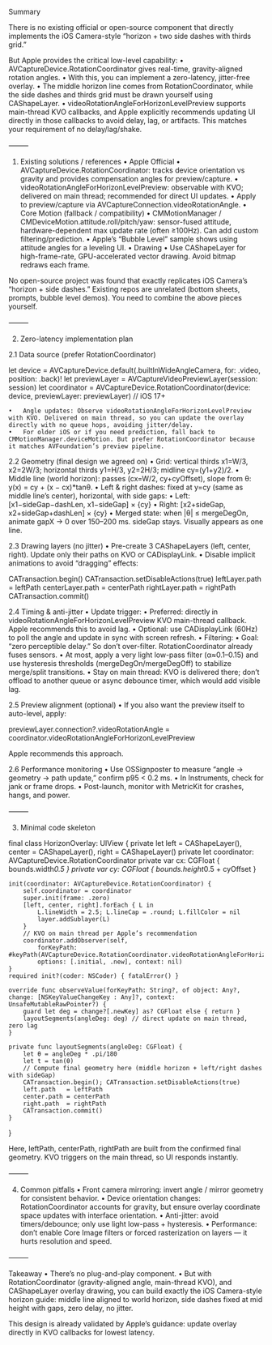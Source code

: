 Summary

There is no existing official or open-source component that directly implements the iOS Camera-style “horizon + two side dashes with thirds grid.”

But Apple provides the critical low-level capability:
	•	AVCaptureDevice.RotationCoordinator gives real-time, gravity-aligned rotation angles.
	•	With this, you can implement a zero-latency, jitter-free overlay.
	•	The middle horizon line comes from RotationCoordinator, while the side dashes and thirds grid must be drawn yourself using CAShapeLayer.
	•	videoRotationAngleForHorizonLevelPreview supports main-thread KVO callbacks, and Apple explicitly recommends updating UI directly in those callbacks to avoid delay, lag, or artifacts. This matches your requirement of no delay/lag/shake.

⸻

1) Existing solutions / references
	•	Apple Official
	•	AVCaptureDevice.RotationCoordinator: tracks device orientation vs gravity and provides compensation angles for preview/capture.
	•	videoRotationAngleForHorizonLevelPreview: observable with KVO; delivered on main thread; recommended for direct UI updates.
	•	Apply to preview/capture via AVCaptureConnection.videoRotationAngle.
	•	Core Motion (fallback / compatibility)
	•	CMMotionManager / CMDeviceMotion.attitude.roll/pitch/yaw: sensor-fused attitude, hardware-dependent max update rate (often ≥100Hz). Can add custom filtering/prediction.
	•	Apple’s “Bubble Level” sample shows using attitude angles for a leveling UI.
	•	Drawing
	•	Use CAShapeLayer for high-frame-rate, GPU-accelerated vector drawing. Avoid bitmap redraws each frame.

No open-source project was found that exactly replicates iOS Camera’s “horizon + side dashes.” Existing repos are unrelated (bottom sheets, prompts, bubble level demos). You need to combine the above pieces yourself.

⸻

2) Zero-latency implementation plan

2.1 Data source (prefer RotationCoordinator)

let device = AVCaptureDevice.default(.builtInWideAngleCamera, for: .video, position: .back)!
let previewLayer = AVCaptureVideoPreviewLayer(session: session)
let coordinator = AVCaptureDevice.RotationCoordinator(device: device, previewLayer: previewLayer) // iOS 17+

	•	Angle updates: Observe videoRotationAngleForHorizonLevelPreview with KVO. Delivered on main thread, so you can update the overlay directly with no queue hops, avoiding jitter/delay.
	•	For older iOS or if you need prediction, fall back to CMMotionManager.deviceMotion. But prefer RotationCoordinator because it matches AVFoundation’s preview pipeline.

2.2 Geometry (final design we agreed on)
	•	Grid: vertical thirds x1=W/3, x2=2W/3; horizontal thirds y1=H/3, y2=2H/3; midline cy=(y1+y2)/2.
	•	Middle line (world horizon): passes (cx=W/2, cy+cyOffset), slope from θ: y(x) = cy + (x − cx)*tanθ.
	•	Left & right dashes: fixed at y=cy (same as middle line’s center), horizontal, with side gaps:
	•	Left: [x1−sideGap−dashLen, x1−sideGap] × {cy}
	•	Right: [x2+sideGap, x2+sideGap+dashLen] × {cy}
	•	Merged state: when |θ| ≤ mergeDegOn, animate gapX → 0 over 150–200 ms. sideGap stays. Visually appears as one line.

2.3 Drawing layers (no jitter)
	•	Pre-create 3 CAShapeLayers (left, center, right). Update only their paths on KVO or CADisplayLink.
	•	Disable implicit animations to avoid “dragging” effects:

CATransaction.begin()
CATransaction.setDisableActions(true)
leftLayer.path   = leftPath
centerLayer.path = centerPath
rightLayer.path  = rightPath
CATransaction.commit()

2.4 Timing & anti-jitter
	•	Update trigger:
	•	Preferred: directly in videoRotationAngleForHorizonLevelPreview KVO main-thread callback. Apple recommends this to avoid lag.
	•	Optional: use CADisplayLink (60Hz) to poll the angle and update in sync with screen refresh.
	•	Filtering:
	•	Goal: “zero perceptible delay.” So don’t over-filter. RotationCoordinator already fuses sensors.
	•	At most, apply a very light low-pass filter (α≈0.1–0.15) and use hysteresis thresholds (mergeDegOn/mergeDegOff) to stabilize merge/split transitions.
	•	Stay on main thread: KVO is delivered there; don’t offload to another queue or async debounce timer, which would add visible lag.

2.5 Preview alignment (optional)
	•	If you also want the preview itself to auto-level, apply:

previewLayer.connection?.videoRotationAngle = coordinator.videoRotationAngleForHorizonLevelPreview

Apple recommends this approach.

2.6 Performance monitoring
	•	Use OSSignposter to measure “angle → geometry → path update,” confirm p95 < 0.2 ms.
	•	In Instruments, check for jank or frame drops.
	•	Post-launch, monitor with MetricKit for crashes, hangs, and power.

⸻

3) Minimal code skeleton

final class HorizonOverlay: UIView {
    private let left = CAShapeLayer(), center = CAShapeLayer(), right = CAShapeLayer()
    private let coordinator: AVCaptureDevice.RotationCoordinator
    private var cx: CGFloat { bounds.width*0.5 }
    private var cy: CGFloat { bounds.height*0.5 + cyOffset }

    init(coordinator: AVCaptureDevice.RotationCoordinator) {
        self.coordinator = coordinator
        super.init(frame: .zero)
        [left, center, right].forEach { L in
            L.lineWidth = 2.5; L.lineCap = .round; L.fillColor = nil
            layer.addSublayer(L)
        }
        // KVO on main thread per Apple’s recommendation
        coordinator.addObserver(self,
            forKeyPath: #keyPath(AVCaptureDevice.RotationCoordinator.videoRotationAngleForHorizonLevelPreview),
            options: [.initial, .new], context: nil)
    }
    required init?(coder: NSCoder) { fatalError() }

    override func observeValue(forKeyPath: String?, of object: Any?, change: [NSKeyValueChangeKey : Any]?, context: UnsafeMutableRawPointer?) {
        guard let deg = change?[.newKey] as? CGFloat else { return }
        layoutSegments(angleDeg: deg) // direct update on main thread, zero lag
    }

    private func layoutSegments(angleDeg: CGFloat) {
        let θ = angleDeg * .pi/180
        let t = tan(θ)
        // Compute final geometry here (middle horizon + left/right dashes with sideGap)
        CATransaction.begin(); CATransaction.setDisableActions(true)
        left.path   = leftPath
        center.path = centerPath
        right.path  = rightPath
        CATransaction.commit()
    }
}

Here, leftPath, centerPath, rightPath are built from the confirmed final geometry. KVO triggers on the main thread, so UI responds instantly.

⸻

4) Common pitfalls
	•	Front camera mirroring: invert angle / mirror geometry for consistent behavior.
	•	Device orientation changes: RotationCoordinator accounts for gravity, but ensure overlay coordinate space updates with interface orientation.
	•	Anti-jitter: avoid timers/debounce; only use light low-pass + hysteresis.
	•	Performance: don’t enable Core Image filters or forced rasterization on layers — it hurts resolution and speed.

⸻

Takeaway
	•	There’s no plug-and-play component.
	•	But with RotationCoordinator (gravity-aligned angle, main-thread KVO), and CAShapeLayer overlay drawing, you can build exactly the iOS Camera-style horizon guide: middle line aligned to world horizon, side dashes fixed at mid height with gaps, zero delay, no jitter.

This design is already validated by Apple’s guidance: update overlay directly in KVO callbacks for lowest latency.
